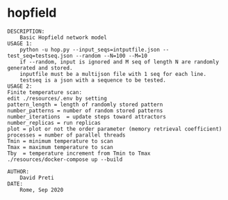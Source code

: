 # hopfield


    DESCRIPTION: 
        Basic Hopfield network model 
    USAGE 1: 
        python -u hop.py --input_seqs=intputfile.json --test_seq=testseq.json --random --N=100 --M=10 
        if --random, input is ignored and M seq of length N are randomly generated and stored.
        inputfile must be a multijson file with 1 seq for each line. 
        testseq is a json with a sequence to be tested. 
    USAGE 2: 
    Finite temperature scan: 
    edit ./resources/.env by setting
    pattern_length = length of randomly stored pattern
    number_patterns = number of random stored patterns
    number_iterations  = update steps toward attractors
    number_replicas = run replicas 
    plot = plot or not the order parameter (memory retrieval coefficient)
    processes = number of parallel threads
    Tmin = minimum temperature to scan
    Tmax = maximum temperature to scan
    Tby  = temperature increment from Tmin to Tmax 
    ./resources/docker-compose up --build 
    
    AUTHOR: 
        David Preti
    DATE: 
        Rome, Sep 2020 

